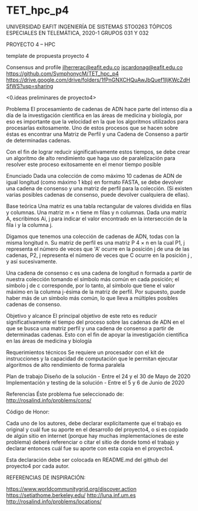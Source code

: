 # TET_hpc_p4

UNIVERSIDAD EAFIT
INGENIERÍA DE SISTEMAS
STO0263 TÓPICOS ESPECIALES EN TELEMÁTICA, 2020-1
GRUPOS 031 Y 032

PROYECTO 4 – HPC

template de propuesta proyecto 4

Consensus and profile
jlherrerac@eafit.edu.co
jscardonag@eafit.edu.co
https://github.com/SymphonycM/TET_hpc_p4
https://drive.google.com/drive/folders/1fPnGNXCHQuAwJbQuef1IljKWcZdHSfWS?usp=sharing

<0.ideas preliminares de proyecto4>

Problema
El procesamiento de cadenas de ADN hace parte del intenso día a día de la investigación científica en las áreas de medicina y biología, por eso es importante que la velocidad en la que los algoritmos utilizados para procesarlas exitosamente.
Uno de estos procesos que se hacen sobre éstas es encontrar una Matriz de Perfil y una Cadena de Consenso a partir de determinadas cadenas.

Con el fin de lograr reducir significativamente estos tiempos, se debe crear un algoritmo de alto rendimiento que haga uso de paralelización para resolver este proceso exitosamente en el menor tiempo posible

Enunciado
Dada una colección de como máximo 10 cadenas de ADN de igual longitud (como máximo 1 kbp) en formato FASTA, se debe devolver una cadena de consenso y una matriz de perfil para la colección. (Si existen varias posibles cadenas de consenso, puede devolver cualquiera de ellas).

Base teórica
Una matriz es una tabla rectangular de valores dividida en filas y columnas. Una matriz m × n tiene m filas y n columnas. Dada una matriz A, escribimos Ai, j para indicar el valor encontrado en la intersección de la fila i y la columna j.

Digamos que tenemos una colección de cadenas de ADN, todas con la misma longitud n. Su matriz de perfil es una matriz P 4 × n en la cual P1, j representa el número de veces que 'A' ocurre en la posición j de una de las cadenas, P2, j representa el número de veces que C ocurre en la posición j , y así sucesivamente.

Una cadena de consenso c es una cadena de longitud n formada a partir de nuestra colección tomando el símbolo más común en cada posición; el símbolo j de c corresponde, por lo tanto, al símbolo que tiene el valor máximo en la columna j-ésima de la matriz de perfil. Por supuesto, puede haber más de un símbolo más común, lo que lleva a múltiples posibles cadenas de consenso.

Objetivo y alcance
El principal objetivo de este reto es reducir significativamente el tiempo del proceso sobre las cadenas de ADN en el que se busca una matriz perfil y una cadena de consenso a partir de determinadas cadenas.
Esto con el fin de apoyar la investigación científica en las áreas de medicina y biología

Requerimientos técnicos
Se requiere un procesador con el kit de instrucciones y la capacidad de computación que le permitan ejecutar algoritmos de alto rendimiento de forma paralela 

Plan de trabajo
Diseño de la solución - Entre el 24 y el 30 de Mayo de 2020
Implementación y testing de la solución - Entre el 5 y 6 de Junio de 2020

Referencias
Éste problema fue seleccionado de:
http://rosalind.info/problems/cons/

Código de Honor:

Cada uno de los autores, debe declarar explícitamente que el trabajo es original y cuál fue su aporte en el desarrollo del proyecto4, o si es copiado de algún sitio en internet (porque hay muchas implementaciones de este problema) deberá referenciar o citar el sitio de donde tomó el trabajo y declarar entonces cuál fue su aporte con esta copia en el proyecto4. 

Esta declaración debe ser colocada en README.md del github del proyecto4 por cada autor.

REFERENCIAS DE INSPIRACIÓN:


https://www.worldcommunitygrid.org/discover.action
https://setiathome.berkeley.edu/
http://luna.inf.um.es
http://rosalind.info/problems/locations/

